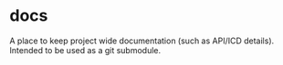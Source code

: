 # docs
A place to keep project wide documentation (such as API/ICD details). Intended to be used as a git submodule.
